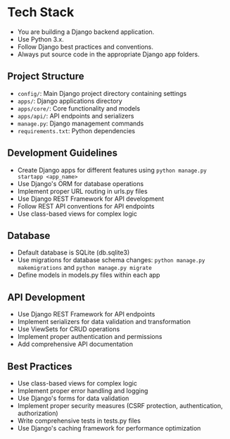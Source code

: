 # Tech Stack
- You are building a Django backend application.
- Use Python 3.x.
- Follow Django best practices and conventions.
- Always put source code in the appropriate Django app folders.

## Project Structure
- `config/`: Main Django project directory containing settings
- `apps/`: Django applications directory
- `apps/core/`: Core functionality and models
- `apps/api/`: API endpoints and serializers
- `manage.py`: Django management commands
- `requirements.txt`: Python dependencies

## Development Guidelines
- Create Django apps for different features using `python manage.py startapp <app_name>`
- Use Django's ORM for database operations
- Implement proper URL routing in urls.py files
- Use Django REST Framework for API development
- Follow REST API conventions for API endpoints
- Use class-based views for complex logic

## Database
- Default database is SQLite (db.sqlite3)
- Use migrations for database schema changes: `python manage.py makemigrations` and `python manage.py migrate`
- Define models in models.py files within each app

## API Development
- Use Django REST Framework for API endpoints
- Implement serializers for data validation and transformation
- Use ViewSets for CRUD operations
- Implement proper authentication and permissions
- Add comprehensive API documentation

## Best Practices
- Use class-based views for complex logic
- Implement proper error handling and logging
- Use Django's forms for data validation
- Implement proper security measures (CSRF protection, authentication, authorization)
- Write comprehensive tests in tests.py files
- Use Django's caching framework for performance optimization